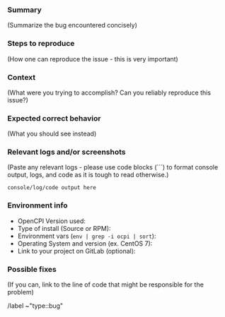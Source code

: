 ### Summary
(Summarize the bug encountered concisely)


### Steps to reproduce
(How one can reproduce the issue - this is very important)


### Context
(What were you trying to accomplish? Can you reliably reproduce this issue?)


### Expected correct behavior
(What you should see instead)


### Relevant logs and/or screenshots
(Paste any relevant logs - please use code blocks (```) to format console output,
logs, and code as it is tough to read otherwise.)
```
console/log/code output here
```


### Environment info
- OpenCPI Version used:
- Type of install (Source or RPM):
- Environment vars (`env | grep -i ocpi | sort`):
- Operating System and version (ex. CentOS 7):
- Link to your project on GitLab (optional):


### Possible fixes
(If you can, link to the line of code that might be responsible for the problem)


/label ~"type::bug"
